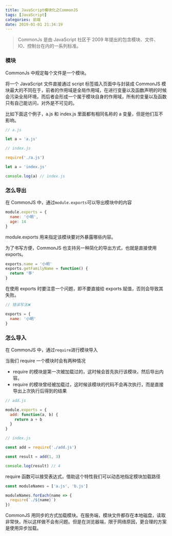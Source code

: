 ```yaml
---
title: JavaScript模块化之CommonJS
tags: [JavaScript]
categories: 前端
date: 2019-01-01 21:34:19
---
```


> CommonJs 是由 JavaScript 社区于 2009 年提出的包含模块、文件、IO、控制台在内的一系列标准。

<!-- more -->

### 模块

CommonJs 中规定每个文件是一个模块。

将一个 JavaScript 文件直接通过 script 标签插入页面中与封装成 CommonJS 模块最大的不同在于，前者的作用域是全局作用域，在进行变量以及函数声明的时候会污染全局环境，而后者会形成一个属于模块自身的作用域，所有的变量以及函数只有自己能访问，对外是不可见的。

比如下面这个例子，a.js 和 index.js 里面都有相同名称的 a 变量，但是他们互不影响。

```js
// a.js

let a = 'a.js'
```

```js
// index.js

require('./a.js')

let a = 'index.js'

console.log(a) // index.js
```

### 怎么导出

在 CommonJS 中，通过`module.exports`可以导出模块中的内容

```js
module.exports = {
  name: '小明',
  age: 14
}
```

module.exports 用来指定该模块要对外暴露哪些内容。

为了书写方便，CommonJS 也支持另一种简化的导出方式，也就是直接使用 exports。

```js
exports.name = '小明'
exports.getFamilyName = function() {
  return '李'
}
```

在使用 exports 时要注意一个问题，即不要直接给 exports 赋值，否则会导致其失败。

```js
// 错误写法❌

exports = {
  name: '小明'
}
```

### 怎么导入

在 CommonJS 中，通过`require`进行模块导入

当我们 require 一个模块时会有两种情况

- require 的模块是第一次被加载过的，这时候会首先执行该模块，然后导出内容。
- require 的模块曾经被加载过，这时候该模块的代码不会再次执行，而是直接导出上次执行后得到的结果

```js
// add.js

module.exports = {
  add: function(a, b) {
    return a + b
  }
}
```

```js
// index.js

const add = require('./add.js')

const result = add(1, 3)

console.log(result) // 4
```

require 函数可以接受表达式，借助这个特性我们可以动态地指定模块加载路径

```js
const moduleNames = ['a.js', 'b.js']

moduleNames.forEach(name => {
  require(`./${name}`)
})
```

CommonJS 用同步的方式加载模块。在服务端，模块文件都存在本地磁盘，读取非常快，所以这样做不会有问题。但是在浏览器端，限于网络原因，更合理的方案是使用异步加载。
